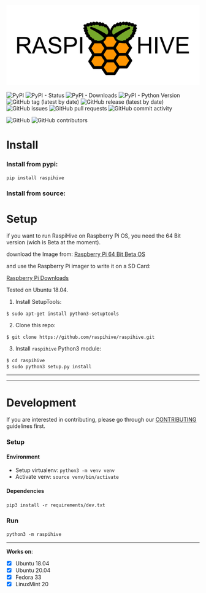    ![](/assets/Logo/TheHive.png)


![PyPI](https://img.shields.io/pypi/v/raspihive?style=for-the-badge) ![PyPI - Status](https://img.shields.io/pypi/status/raspihive?style=for-the-badge) ![PyPI - Downloads](https://img.shields.io/pypi/dw/raspihive?style=for-the-badge) ![PyPI - Python Version](https://img.shields.io/pypi/pyversions/raspihive?style=for-the-badge)
![GitHub tag (latest by date)](https://img.shields.io/github/v/tag/raspihive/raspihive?style=for-the-badge) ![GitHub release (latest by date)](https://img.shields.io/github/v/release/raspihive/raspihive?style=for-the-badge) ![GitHub issues](https://img.shields.io/github/issues-raw/raspihive/raspihive?style=for-the-badge) ![GitHub pull requests](https://img.shields.io/github/issues-pr-raw/raspihive/raspihive?style=for-the-badge) ![GitHub commit activity](https://img.shields.io/github/commit-activity/m/raspihive/raspihive?style=for-the-badge) 

![GitHub](https://img.shields.io/github/license/raspihive/raspihive?style=for-the-badge) ![GitHub contributors](https://img.shields.io/github/contributors/raspihive/raspihive?style=for-the-badge) 

# Install


### Install from pypi:
`pip install raspihive`


### Install from source:

# Setup

if you want to run RaspiHive on Raspberry Pi OS, you need the 64 Bit version (wich is Beta at the moment).

download the Image from:
[Raspberry Pi 64 Bit Beta OS](https://downloads.raspberrypi.org/raspios_arm64/images/raspios_arm64-2020-05-28/2020-05-27-raspios-buster-arm64.zip)

and use the Raspberry Pi imager to write it on a SD Card: 

[Raspberry Pi Downloads](https://www.raspberrypi.org/downloads/)

Tested on Ubuntu 18.04.

1. Install SetupTools:

```
$ sudo apt-get install python3-setuptools
```

2. Clone this repo:
```
$ git clone https://github.com/raspihive/raspihive.git
```

3. Install `raspihive` Python3 module:
```
$ cd raspihive
$ sudo python3 setup.py install
```

---
---
# Development

If you are interested in contributing, please go through our [CONTRIBUTING](CONTRIBUTING.md) guidelines first.

### Setup

#### Environment
- Setup virtualenv: `python3 -m venv venv`
- Activate venv: `source venv/bin/activate`

#### Dependencies
`pip3 install -r requirements/dev.txt`

### Run
`python3 -m raspihive`


---
__Works on__:

- [x] Ubuntu 18.04
- [x] Ubuntu 20.04
- [x] Fedora 33
- [x] LinuxMint 20
